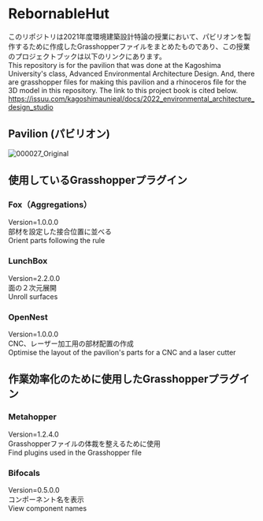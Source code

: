 # RebornableHut
このリポジトリは2021年度環境建築設計特論の授業において、パビリオンを製作するために作成したGrasshopperファイルをまとめたものであり、この授業のプロジェクトブックは以下のリンクにあります。  
This repository is for the pavilion that was done at the Kagoshima University's class, Advanced Environmental Architecture Design. And, there are grasshopper files for making this pavilion and a rhinoceros file for the 3D model in this repository. The link to this project book is cited below.  
https://issuu.com/kagoshimaunieal/docs/2022_environmental_architecture_design_studio

## Pavilion (パビリオン)
![000027_Original](https://user-images.githubusercontent.com/55425520/159114223-78d2e035-6af2-453a-a485-87e869a1a91c.jpg)

## 使用しているGrasshopperプラグイン
### Fox（Aggregations）
Version=1.0.0.0  
部材を設定した接合位置に並べる  
Orient parts following the rule
### LunchBox
Version=2.2.0.0  
面の２次元展開  
Unroll surfaces

### OpenNest
Version=1.0.0.0  
CNC、レーザー加工用の部材配置の作成  
Optimise the layout of the pavilion's parts for a CNC and a laser cutter

## 作業効率化のために使用したGrasshopperプラグイン　
### Metahopper
Version=1.2.4.0  
Grasshopperファイルの体裁を整えるために使用  
Find plugins used in the Grasshopper file

### Bifocals
Version=0.5.0.0  
コンポーネント名を表示  
View component names

